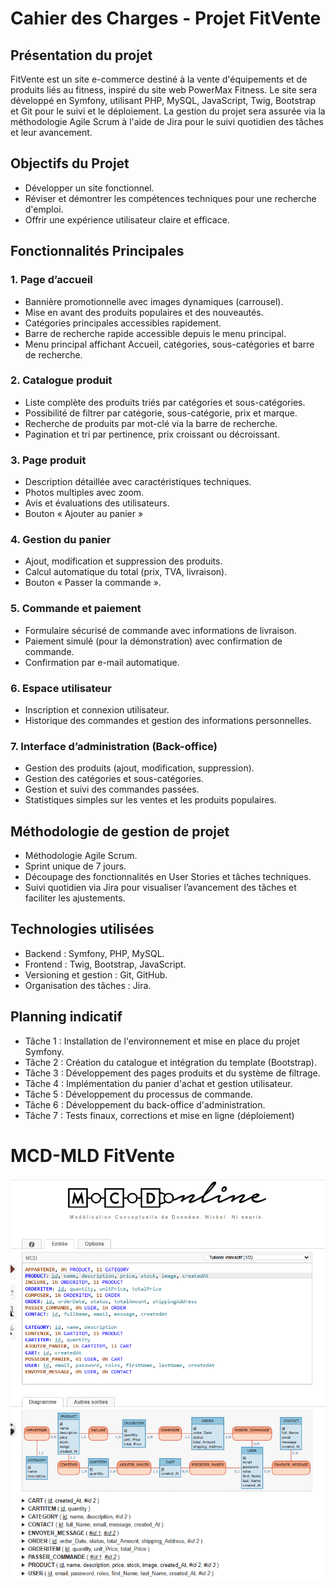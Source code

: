 # Cahier des Charges - Projet FitVente
## Présentation du projet
FitVente est un site e-commerce destiné à la vente d'équipements et de produits liés au fitness, inspiré du site web PowerMax Fitness. Le site sera développé en Symfony, utilisant PHP, MySQL, JavaScript, Twig, Bootstrap et Git pour le suivi et le déploiement. La gestion du projet sera assurée via la méthodologie Agile Scrum à l'aide de Jira pour le suivi quotidien des tâches et leur avancement.

## Objectifs du Projet
- Développer un site fonctionnel.
- Réviser et démontrer les compétences techniques pour une recherche d'emploi.
- Offrir une expérience utilisateur claire et efficace.

## Fonctionnalités Principales

### 1. Page d’accueil
- Bannière promotionnelle avec images dynamiques (carrousel).
- Mise en avant des produits populaires et des nouveautés.
- Catégories principales accessibles rapidement.
- Barre de recherche rapide accessible depuis le menu principal.
- Menu principal affichant Accueil, catégories, sous-catégories et barre de recherche.

### 2. Catalogue produit
- Liste complète des produits triés par catégories et sous-catégories.
- Possibilité de filtrer par catégorie, sous-catégorie, prix et marque.
- Recherche de produits par mot-clé via la barre de recherche.
- Pagination et tri par pertinence, prix croissant ou décroissant.

### 3. Page produit
- Description détaillée avec caractéristiques techniques.
- Photos multiples avec zoom.
- Avis et évaluations des utilisateurs.
- Bouton « Ajouter au panier »

### 4. Gestion du panier
- Ajout, modification et suppression des produits.
- Calcul automatique du total (prix, TVA, livraison).
- Bouton « Passer la commande ».

### 5. Commande et paiement
- Formulaire sécurisé de commande avec informations de livraison.
- Paiement simulé (pour la démonstration) avec confirmation de commande.
- Confirmation par e-mail automatique.

### 6. Espace utilisateur
- Inscription et connexion utilisateur.
- Historique des commandes et gestion des informations personnelles.

### 7. Interface d’administration (Back-office)
- Gestion des produits (ajout, modification, suppression).
- Gestion des catégories et sous-catégories.
- Gestion et suivi des commandes passées.
- Statistiques simples sur les ventes et les produits populaires.

## Méthodologie de gestion de projet
- Méthodologie Agile Scrum.
- Sprint unique de 7 jours.
- Découpage des fonctionnalités en User Stories et tâches techniques.
- Suivi quotidien via Jira pour visualiser l’avancement des tâches et faciliter les ajustements.

## Technologies utilisées
- Backend : Symfony, PHP, MySQL.
- Frontend : Twig, Bootstrap, JavaScript.
- Versioning et gestion : Git, GitHub.
- Organisation des tâches : Jira.

## Planning indicatif 
- Tâche 1 : Installation de l'environnement et mise en place du projet Symfony.
- Tâche 2 : Création du catalogue et intégration du template (Bootstrap).
- Tâche 3 : Développement des pages produits et du système de filtrage.
- Tâche 4 : Implémentation du panier d'achat et gestion utilisateur.
- Tâche 5 : Développement du processus de commande.
- Tâche 6 : Développement du back-office d'administration.
- Tâche 7 : Tests finaux, corrections et mise en ligne (déploiement)


# MCD-MLD FitVente

![Alt text](MCD_MLD/MCD-MLD.png)
